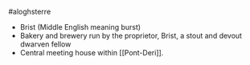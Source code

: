 #aloghsterre 
* Brist (Middle English meaning burst)
* Bakery and brewery run by the proprietor, Brist, a stout and devout dwarven fellow
* Central meeting house within [[Pont-Deri]].